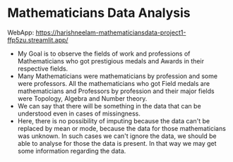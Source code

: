 # Mathematicians Data Analysis
 
 WebApp: https://harishneelam-mathematiciansdata-project1-ffp5zu.streamlit.app/
 - My Goal is to observe the fields of work and professions of Mathematicians who got prestigious medals and Awards in their respective fields.
 - Many Mathematicians were mathematicians by profession and some were professors. All the mathematicians who got Field medals are mathematicians and Professors by profession and their major fields were Topology, Algebra and Number theory.
 - We can say that there will be something in the data that can be understood even in cases of missingness. 
 - Here, there is no possibility of imputing because the data can't be replaced by mean or mode, because the data for those mathematicians was unknown. In such cases we can't ignore the data, we should be able to analyse for those the data is present. In that way we may get some information regarding the data.
